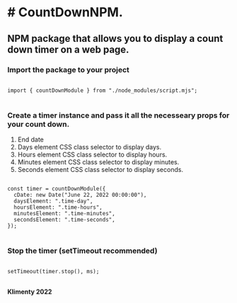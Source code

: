 <h1> # CountDownNPM. </h1>

<h2> NPM package that allows you to display a count down timer on a web page. </h2>

<h3> Import the package to your project </h3>
<pre>
<code>
import { countDownModule } from "./node_modules/script.mjs";
</code>
</pre>

<h3> Create a timer instance and pass it all the necesseary props for your count down.</h3>

<ol>
  <li> End date </li>
  <li> Days element CSS class selector to display days. </li>
  <li> Hours element CSS class selector to display hours. </li>
  <li> Minutes element CSS class selector to display minutes. </li>
  <li> Seconds element CSS class selector to display seconds. </li>
</ol>

<pre>
<code>
const timer = countDownModule({
  cDate: new Date("June 22, 2022 00:00:00"),
  daysElement: ".time-day",
  hoursElement: ".time-hours",
  minutesElement: ".time-minutes",
  secondsElement: ".time-seconds",
});
</code>
</pre>

<h3> Stop the timer (setTimeout recommended) </h3>
<pre>
<code>
setTimeout(timer.stop(), ms);
</code>
</pre>

<b> Klimenty 2022 </b>
